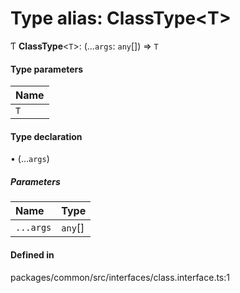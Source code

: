 # Type alias: ClassType<T\>

Ƭ **ClassType**<`T`\>: (...`args`: `any`[]) => `T`

#### Type parameters

| Name |
| :------ |
| `T` |

#### Type declaration

• (...`args`)

##### Parameters

| Name | Type |
| :------ | :------ |
| `...args` | `any`[] |

#### Defined in

packages/common/src/interfaces/class.interface.ts:1

